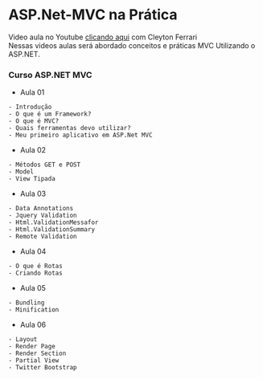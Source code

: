 # ASP.Net-MVC na Prática 
Video aula no Youtube [ clicando aqui](https://www.youtube.com/watch?v=VbA_JZJtKaY&list=PLE6C2832C9FF542A7&index=1)
com Cleyton Ferrari <br>
Nessas videos aulas será abordado conceitos e práticas MVC Utilizando o ASP.NET.



### Curso ASP.NET MVC

* Aula 01 
```
- Introdução
- O que é um Framework?
- O que é MVC?
- Quais ferramentas devo utilizar?
- Meu primeiro aplicativo em ASP.Net MVC
```

* Aula 02
```
- Métodos GET e POST
- Model
- View Tipada
```

* Aula 03
```
- Data Annotations
- Jquery Validation
- Html.ValidationMessafor
- Html.ValidationSummary
- Remote Validation
```

* Aula 04
```
- O que é Rotas
- Criando Rotas
```

* Aula 05
```
- Bundling
- Minification
```

* Aula 06
```
- Layout
- Render Page
- Render Section
- Partial View
- Twitter Bootstrap
```
